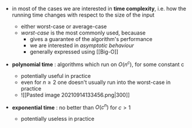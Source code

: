 - in most of the cases we are interested in **time complexity**, i.e. how the running time changes with respect to the size of the input
	- either worst-case or average-case
	- *worst-case* is the most commonly used, becauase
		- gives a guarantee of the algorithm's performance
		- we are interested in *asymptotic behaviour*
		- generally expressed using [[Big-O]]

- **polynomial time** : algorithms which run on $O(n^c)$, for some constant c
	- potentially useful in practice
	- even for $n \geq 2$ one doesn't usually run into the worst-case in practice
	- ![[Pasted image 20210914133456.png|300]]

- **exponential time** : no better than $O(c^n)$ for $c>1$
	- potentially useless in practice


